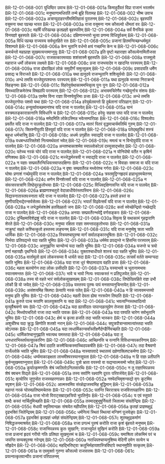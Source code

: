 BR-12-01-068-001  युधिष्ठिर उवाच
BR-12-01-068-001a किमाहुर्दैवतं विप्रा राजानं भरतर्षभ
BR-12-01-068-001c मनुष्याणामधिपतिं तन्मे ब्रूहि पितामह
BR-12-01-068-002  भीष्म उवाच
BR-12-01-068-002a अत्राप्युदाहरन्तीममितिहासं पुरातनम्
BR-12-01-068-002c बृहस्पतिं वसुमना यथा पप्रच्छ भारत
BR-12-01-068-003a राजा वसुमना नाम कौसल्यो धीमतां वरः
BR-12-01-068-003c महर्षिं परिपप्रच्छ कृतप्रज्ञो बृहस्पतिम्
BR-12-01-068-004a सर्वं वैनयिकं कृत्वा विनयज्ञो बृहस्पतेः
BR-12-01-068-004c दक्षिणानन्तरो भूत्वा प्रणम्य विधिपूर्वकम्
BR-12-01-068-005a विधिं पप्रच्छ राज्यस्य सर्वभूतहिते रतः
BR-12-01-068-005c प्रजानां हितमन्विच्छन्धर्ममूलं विशाम्पते
BR-12-01-068-006a केन भूतानि वर्धन्ते क्षयं गच्छन्ति केन च
BR-12-01-068-006c कमर्चन्तो महाप्राज्ञ सुखमत्यन्तमाप्नुयुः
BR-12-01-068-007a इति पृष्टो महाराज्ञा कौसल्येनामितौजसा
BR-12-01-068-007c राजसत्कारमव्यग्रः शशंसास्मै बृहस्पतिः
BR-12-01-068-008a राजमूलो महाराज धर्मो लोकस्य लक्ष्यते
BR-12-01-068-008c प्रजा राजभयादेव न खादन्ति परस्परम्
BR-12-01-068-009a राजा ह्येवाखिलं लोकं समुदीर्णं समुत्सुकम्
BR-12-01-068-009c प्रसादयति धर्मेण प्रसाद्य च विराजते
BR-12-01-068-010a यथा ह्यनुदये राजन्भूतानि शशिसूर्ययोः
BR-12-01-068-010c अन्धे तमसि मज्जेयुरपश्यन्तः परस्परम्
BR-12-01-068-011a यथा ह्यनुदके मत्स्या निराक्रन्दे विहङ्गमाः
BR-12-01-068-011c विहरेयुर्यथाकाममभिसृत्य पुनः पुनः
BR-12-01-068-012a विमथ्यातिक्रमेरंश्च विषह्यापि परस्परम्
BR-12-01-068-012c अभावमचिरेणैव गच्छेयुर्नात्र संशयः
BR-12-01-068-013a एवमेव विना राज्ञा विनश्येयुरिमाः प्रजाः
BR-12-01-068-013c अन्धे तमसि मज्जेयुरगोपाः पशवो यथा
BR-12-01-068-014a हरेयुर्बलवन्तो हि दुर्बलानां परिग्रहान्
BR-12-01-068-014c हन्युर्व्यायच्छमानांश्च यदि राजा न पालयेत्
BR-12-01-068-015a यानं वस्त्रमलङ्कारान्रत्नानि विविधानि च
BR-12-01-068-015c हरेयुः सहसा पापा यदि राजा न पालयेत्
BR-12-01-068-016a ममेदमिति लोकेऽस्मिन्न भवेत्सम्परिग्रहः
BR-12-01-068-016c विश्वलोपः प्रवर्तेत यदि राजा न पालयेत्
BR-12-01-068-017a मातरं पितरं वृद्धमाचार्यमतिथिं गुरुम्
BR-12-01-068-017c क्लिश्नीयुरपि हिंस्युर्वा यदि राजा न पालयेत्
BR-12-01-068-018a पतेद्बहुविधं शस्त्रं बहुधा धर्मचारिषु
BR-12-01-068-018c अधर्मः प्रगृहीतः स्याद्यदि राजा न पालयेत्
BR-12-01-068-019a वधबन्धपरिक्लेशो नित्यमर्थवतां भवेत्
BR-12-01-068-019c ममत्वं च न विन्देयुर्यदि राजा न पालयेत्
BR-12-01-068-020a अन्तश्चाकाशमेव स्याल्लोकोऽयं दस्युसाद्भवेत्
BR-12-01-068-020c पतेच्च नरकं घोरं यदि राजा न पालयेत्
BR-12-01-068-021a न योनिपोषो वर्तेत न कृषिर्न वणिक्पथः
BR-12-01-068-021c मज्जेद्धर्मस्त्रयी न स्याद्यदि राजा न पालयेत्
BR-12-01-068-022a न यज्ञाः सम्प्रवर्तेरन्विधिवत्स्वाप्तदक्षिणाः
BR-12-01-068-022c न विवाहाः समाजा वा यदि राजा न पालयेत्
BR-12-01-068-023a न वृषाः सम्प्रवर्तेरन्न मथ्येरंश्च गर्गराः
BR-12-01-068-023c घोषाः प्रणाशं गच्छेयुर्यदि राजा न पालयेत्
BR-12-01-068-024a त्रस्तमुद्विग्नहृदयं हाहाभूतमचेतनम्
BR-12-01-068-024c क्षणेन विनशेत्सर्वं यदि राजा न पालयेत्
BR-12-01-068-025a न संवत्सरसत्राणि तिष्ठेयुरकुतोभयाः
BR-12-01-068-025c विधिवद्दक्षिणावन्ति यदि राजा न पालयेत्
BR-12-01-068-026a ब्राह्मणाश्चतुरो वेदान्नाधीयेरंस्तपस्विनः
BR-12-01-068-026c विद्यास्नातास्तपःस्नाता यदि राजा न पालयेत्
BR-12-01-068-027a हस्तो हस्तं स मुष्णीयाद्भिद्येरन्सर्वसेतवः
BR-12-01-068-027c भयार्तं विद्रवेत्सर्वं यदि राजा न पालयेत्
BR-12-01-068-028a न लभेद्धर्मसंश्लेषं हतविप्रहतो जनः
BR-12-01-068-028c कर्ता स्वेच्छेन्द्रियो गच्छेद्यदि राजा न पालयेत्
BR-12-01-068-029a अनयाः सम्प्रवर्तेरन्भवेद्वै वर्णसङ्करः
BR-12-01-068-029c दुर्भिक्षमाविशेद्राष्ट्रं यदि राजा न पालयेत्
BR-12-01-068-030a विवृत्य हि यथाकामं गृहद्वाराणि शेरते
BR-12-01-068-030c मनुष्या रक्षिता राज्ञा समन्तादकुतोभयाः
BR-12-01-068-031a नाक्रुष्टं सहते कश्चित्कुतो हस्तस्य लङ्घनम्
BR-12-01-068-031c यदि राजा मनुष्येषु त्राता भवति धार्मिकः
BR-12-01-068-032a स्त्रियश्चापुरुषा मार्गं सर्वालङ्कारभूषिताः
BR-12-01-068-032c निर्भयाः प्रतिपद्यन्ते यदा रक्षति भूमिपः
BR-12-01-068-033a धर्ममेव प्रपद्यन्ते न हिंसन्ति परस्परम्
BR-12-01-068-033c अनुगृह्णन्ति चान्योन्यं यदा रक्षति भूमिपः
BR-12-01-068-034a यजन्ते च त्रयो वर्णा महायज्ञैः पृथग्विधैः
BR-12-01-068-034c युक्ताश्चाधीयते शास्त्रं यदा रक्षति भूमिपः
BR-12-01-068-035a वार्तामूलो ह्ययं लोकस्त्रय्या वै धार्यते सदा
BR-12-01-068-035c तत्सर्वं वर्तते सम्यग्यदा रक्षति भूमिपः
BR-12-01-068-036a यदा राजा धुरं श्रेष्ठामादाय वहति प्रजाः
BR-12-01-068-036c महता बलयोगेन तदा लोकः प्रसीदति
BR-12-01-068-037a यस्याभावे च भूतानामभावः स्यात्समन्ततः
BR-12-01-068-037c भावे च भावो नित्यः स्यात्कस्तं न प्रतिपूजयेत्
BR-12-01-068-038a तस्य यो वहते भारं सर्वलोकसुखावहम्
BR-12-01-068-038c तिष्ठेत्प्रियहिते राज्ञ उभौ लोकौ हि यो जयेत्
BR-12-01-068-039a यस्तस्य पुरुषः पापं मनसाप्यनुचिन्तयेत्
BR-12-01-068-039c असंशयमिह क्लिष्टः प्रेत्यापि नरकं पतेत्
BR-12-01-068-040a न हि जात्ववमन्तव्यो मनुष्य इति भूमिपः
BR-12-01-068-040c महती देवता ह्येषा नररूपेण तिष्ठति
BR-12-01-068-041a कुरुते पञ्च रूपाणि कालयुक्तानि यः सदा
BR-12-01-068-041c भवत्यग्निस्तथादित्यो मृत्युर्वैश्रवणो यमः
BR-12-01-068-042a यदा ह्यासीदतः पापान्दहत्युग्रेण तेजसा
BR-12-01-068-042c मिथ्योपचरितो राजा तदा भवति पावकः
BR-12-01-068-043a यदा पश्यति चारेण सर्वभूतानि भूमिपः
BR-12-01-068-043c क्षेमं च कृत्वा व्रजति तदा भवति भास्करः
BR-12-01-068-044a अशुचींश्च यदा क्रुद्धः क्षिणोति शतशो नरान्
BR-12-01-068-044c सपुत्रपौत्रान्सामात्यांस्तदा भवति सोऽन्तकः
BR-12-01-068-045a यदा त्वधार्मिकान्सर्वांस्तीक्ष्णैर्दण्डैर्नियच्छति
BR-12-01-068-045c धार्मिकांश्चानुगृह्णाति भवत्यथ यमस्तदा
BR-12-01-068-046a यदा तु धनधाराभिस्तर्पयत्युपकारिणः
BR-12-01-068-046c आच्छिनत्ति च रत्नानि विविधान्यपकारिणाम्
BR-12-01-068-047a श्रियं ददाति कस्मैचित्कस्माच्चिदपकर्षति
BR-12-01-068-047c तदा वैश्रवणो राजँल्लोके भवति भूमिपः
BR-12-01-068-048a नास्यापवादे स्थातव्यं दक्षेणाक्लिष्टकर्मणा
BR-12-01-068-048c धर्म्यमाकाङ्क्षता लाभमीश्वरस्यानसूयता
BR-12-01-068-049a न हि राज्ञः प्रतीपानि कुर्वन्सुखमवाप्नुयात्
BR-12-01-068-049c पुत्रो भ्राता वयस्यो वा यद्यप्यात्मसमो भवेत्
BR-12-01-068-050a कुर्यात्कृष्णगतिः शेषं ज्वलितोऽनिलसारथिः
BR-12-01-068-050c न तु राज्ञाभिपन्नस्य शेषं क्वचन विद्यते
BR-12-01-068-051a तस्य सर्वाणि रक्ष्याणि दूरतः परिवर्जयेत्
BR-12-01-068-051c मृत्योरिव जुगुप्सेत राजस्वहरणान्नरः
BR-12-01-068-052a नश्येदभिमृशन्सद्यो मृगः कूटमिव स्पृशन्
BR-12-01-068-052c आत्मस्वमिव संरक्षेद्राजस्वमिह बुद्धिमान्
BR-12-01-068-053a महान्तं नरकं घोरमप्रतिष्ठमचेतसः
BR-12-01-068-053c पतन्ति चिररात्राय राजवित्तापहारिणः
BR-12-01-068-054a राजा भोजो विराट्सम्राट्क्षत्रियो भूपतिर्नृपः
BR-12-01-068-054c य एवं स्तूयते शब्दैः कस्तं नार्चितुमिच्छति
BR-12-01-068-055a तस्माद्बुभूषुर्नियतो जितात्मा संयतेन्द्रियः
BR-12-01-068-055c मेधावी स्मृतिमान्दक्षः संश्रयेत महीपतिम्
BR-12-01-068-056a कृतज्ञं प्राज्ञमक्षुद्रं दृढभक्तिं जितेन्द्रियम्
BR-12-01-068-056c धर्मनित्यं स्थितं स्थित्यां मन्त्रिणं पूजयेन्नृपः
BR-12-01-068-057a दृढभक्तिं कृतप्रज्ञं धर्मज्ञं संयतेन्द्रियम्
BR-12-01-068-057c शूरमक्षुद्रकर्माणं निषिद्धजनमाश्रयेत्
BR-12-01-068-058a राजा प्रगल्भं पुरुषं करोति राजा कृशं बृंहयते मनुष्यम्
BR-12-01-068-058c राजाभिपन्नस्य कुतः सुखानि; राजाभ्युपेतं सुखिनं करोति
BR-12-01-068-059a राजा प्रजानां हृदयं गरीयो गतिः प्रतिष्ठा सुखमुत्तमं च
BR-12-01-068-059c यमाश्रिता लोकमिमं परं च जयन्ति सम्यक्पुरुषा नरेन्द्रम्
BR-12-01-068-060a नराधिपश्चाप्यनुशिष्य मेदिनीं दमेन सत्येन च सौहृदेन
BR-12-01-068-060c महद्भिरिष्ट्वा क्रतुभिर्महायशास्त्रिविष्टपे स्थानमुपैति सत्कृतम्
BR-12-01-068-061a स एवमुक्तो गुरुणा कौसल्यो राजसत्तमः
BR-12-01-068-061c प्रयत्नात्कृतवान्वीरः प्रजानां परिपालनम्

